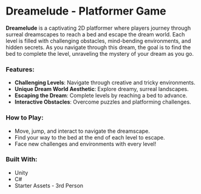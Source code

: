 # Dreamelude - Platformer Game

**Dreamelude** is a captivating 2D platformer where players journey through surreal dreamscapes to reach a bed and escape the dream world. Each level is filled with challenging obstacles, mind-bending environments, and hidden secrets. As you navigate through this dream, the goal is to find the bed to complete the level, unraveling the mystery of your dream as you go.

### Features:
- **Challenging Levels**: Navigate through creative and tricky environments.
- **Unique Dream World Aesthetic**: Explore dreamy, surreal landscapes.
- **Escaping the Dream**: Complete levels by reaching a bed to advance.
- **Interactive Obstacles**: Overcome puzzles and platforming challenges.

### How to Play:
- Move, jump, and interact to navigate the dreamscape.
- Find your way to the bed at the end of each level to escape.
- Face new challenges and environments with every level!

### Built With:
- Unity
- C#
- Starter Assets - 3rd Person


